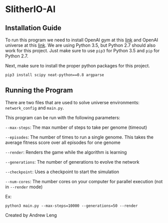 # SlitherIO-AI
## Installation Guide
To run this program we need to install OpenAI gym at this [link](https://github.com/openai/gym) and OpenAI universe at this [link](https://github.com/openai/universe). We are using Python 3.5, but Python 2.7 should also work for this project. Just make sure to use `pip3` for Python 3.5 and `pip` for Python 2.7.

Next, make sure to install the proper python packages for this project.
```shell
pip3 install scipy neat-python==0.8 argparse
```

## Running the Program

There are two files that are used to solve universe environments: `network_config` and `main.py`. 

This program can be run with the following parameters:

`--max-steps`: The max number of steps to take per genome (timeout)

`--episodes`: The number of times to run a single genome. This takes the average fitness score over all episodes for one genome

`--render`: Renders the game while the algorithm is learning

`--generations`: The number of generations to evolve the network

`--checkpoint`: Uses a checkpoint to start the simulation

`--num-cores`: The number cores on your computer for parallel execution (not in `--render` mode)

Ex: 
```shell
python3 main.py --max-steps=10000 --generations=50 --render
```
Created by Andrew Leng